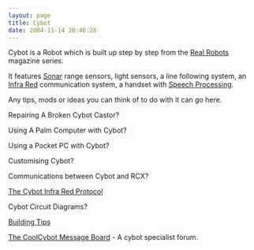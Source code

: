 ```yaml
---
layout: page
title: Cybot
date: 2004-11-14 20:46:28
---
```

<p>Cybot is a Robot which is built up step by step from the <a class="wiki" href="/wiki/real_robots.html" title="Real Robots">Real Robots</a> magazine series.
</p>
<p>It features <a class="wiki" href="/wiki/sonar.html" title="The use of sound as a sense medium">Sonar</a> range sensors, light sensors, a line following system, an <a class="wiki" href="/wiki/infra_red.html" title="A type of EM radiation commonly used for digital communications">Infra Red</a> communication system, a handset with <a class="wiki" href="/wiki/speech_processing.html" title="Also known as speech recognition">Speech Processing</a>.
</p>
<p>Any tips, mods or ideas you can think of to do with it can go here.
</p>
<p>Repairing A Broken Cybot Castor<a class="wiki wikinew for-review" title="Create page: Repairing A Broken Cybot Castor">?</a>
</p>
<p>Using A Palm Computer with Cybot<a class="wiki wikinew for-review" title="Create page: Using A Palm Computer with Cybot">?</a>
</p>
<p>Using a Pocket PC with Cybot<a class="wiki wikinew for-review" title="Create page: Using a Pocket PC with Cybot">?</a>
</p>
<p>Customising Cybot<a class="wiki wikinew for-review" title="Create page: Customising Cybot">?</a>
</p>
<p>Communications between Cybot and RCX<a class="wiki wikinew for-review" title="Create page: Communications between Cybot and RCX">?</a>
</p>
<p><a class="wiki" href="/wiki/the_cybot_infra_red_protocol.html" title="The Cybot Infra Red Protocol">The Cybot Infra Red Protocol</a>
</p>
<p>Cybot Circuit Diagrams<a class="wiki wikinew for-review" title="Create page: Cybot Circuit Diagrams">?</a>
</p>
<p><a class="wiki" href="/wiki/building_tips.html" title="Hints and helpers for actually building robots, and other stuff.">Building Tips</a>
</p>
<p><a  href="http://www.coolcybot.co.uk/board/index.php?showtopic=201" rel="external" target="_blank">The CoolCybot Message Board</a> - A cybot specialist forum.
</p>
